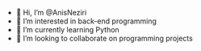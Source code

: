 - 👋 Hi, I’m @AnisNeziri
- 👀 I’m interested in back-end programming 
- 🌱 I’m currently learning Python
- 💞️ I’m looking to collaborate on programming projects

<!---
AnisNeziri/AnisNeziri is a ✨ special ✨ repository because its `README.md` (this file) appears on your GitHub profile.
You can click the Preview link to take a look at your changes.
--->

